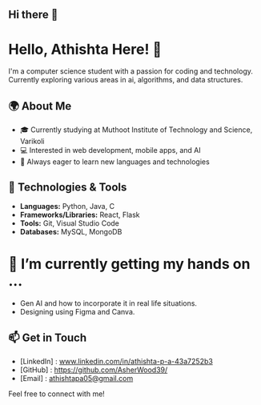 ## Hi there 👋

<!--
**AsherWood39/AsherWood39** is a ✨ _special_ ✨ repository because its `README.md` (this file) appears on your GitHub profile.

Here are some ideas to get you started:

- 🔭 I’m currently working on ...
- 🌱 I’m currently learning ...
- 👯 I’m looking to collaborate on ...
- 🤔 I’m looking for help with ...
- 💬 Ask me about ...
- 📫 How to reach me: ...
- 😄 Pronouns: ...
- ⚡ Fun fact: ...
-->
# Hello, Athishta Here! 👋

I'm a computer science student with a passion for coding and technology. Currently exploring various areas in ai, algorithms, and data structures.

## 🌍 About Me

- 🎓 Currently studying at Muthoot Institute of Technology and Science, Varikoli
- 💻 Interested in web development, mobile apps, and AI
- 🌱 Always eager to learn new languages and technologies

## 🔧 Technologies & Tools

- **Languages:** Python, Java, C
- **Frameworks/Libraries:** React, Flask
- **Tools:** Git, Visual Studio Code
- **Databases:** MySQL, MongoDB

# 🌱 I’m currently getting my hands on ...

- Gen AI and how to incorporate it in real life situations.
- Designing using Figma and Canva.
  
## 📫 Get in Touch

- [LinkedIn] : www.linkedin.com/in/athishta-p-a-43a7252b3
- [GitHub] : https://github.com/AsherWood39/
- [Email] : athishtapa05@gmail.com

Feel free to connect with me!
